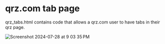 # qrz.com tab page

qrz_tabs.html contains code that allows a qrz.com user to have tabs in their qrz page.

![Screenshot 2024-07-28 at 9 03 35 PM](https://github.com/user-attachments/assets/6f6053b7-1a04-4e36-81c9-362ba692f12a)
